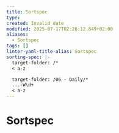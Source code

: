 ```yaml
---
title: Sortspec
type:
created: Invalid date
modified: 2025-07-17T02:26:12.849+02:00
aliases:
  - Sortspec
tags: []
linter-yaml-title-alias: Sortspec
sorting-spec: |-
  target-folder: /*
  < a-z

  target-folder: /06 - Daily/*
  ...-W\d+
  < a-z
---
```


# Sortspec
